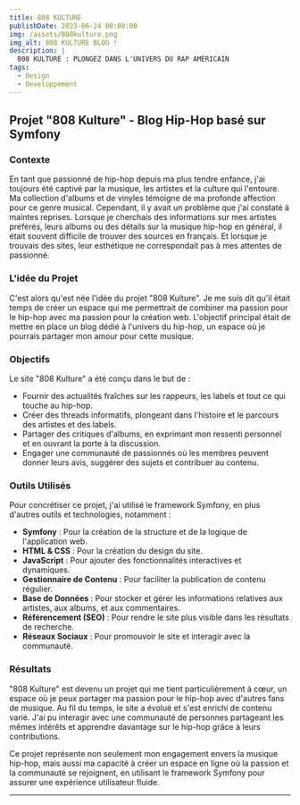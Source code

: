 ```yaml
---
title: 808 KULTURE
publishDate: 2023-06-24 00:00:00
img: /assets/808kulture.png
img_alt: 808 KULTURE BLOG !
description: |
  808 KULTURE : PLONGEZ DANS L'UNIVERS DU RAP AMÉRICAIN
tags:
  - Design
  - Developpement
---
```



## Projet "808 Kulture" - Blog Hip-Hop basé sur Symfony

### Contexte

En tant que passionné de hip-hop depuis ma plus tendre enfance, j'ai toujours été captivé par la musique, les artistes et la culture qui l'entoure. Ma collection d'albums et de vinyles témoigne de ma profonde affection pour ce genre musical. Cependant, il y avait un problème que j'ai constaté à maintes reprises. Lorsque je cherchais des informations sur mes artistes préférés, leurs albums ou des détails sur la musique hip-hop en général, il était souvent difficile de trouver des sources en français. Et lorsque je trouvais des sites, leur esthétique ne correspondait pas à mes attentes de passionné.

### L'idée du Projet

C'est alors qu'est née l'idée du projet "808 Kulture". Je me suis dit qu'il était temps de créer un espace qui me permettrait de combiner ma passion pour le hip-hop avec ma passion pour la création web. L'objectif principal était de mettre en place un blog dédié à l'univers du hip-hop, un espace où je pourrais partager mon amour pour cette musique.

### Objectifs

Le site "808 Kulture" a été conçu dans le but de :

- Fournir des actualités fraîches sur les rappeurs, les labels et tout ce qui touche au hip-hop.
- Créer des threads informatifs, plongeant dans l'histoire et le parcours des artistes et des labels.
- Partager des critiques d'albums, en exprimant mon ressenti personnel et en ouvrant la porte à la discussion.
- Engager une communauté de passionnés où les membres peuvent donner leurs avis, suggérer des sujets et contribuer au contenu.

### Outils Utilisés

Pour concrétiser ce projet, j'ai utilisé le framework Symfony, en plus d'autres outils et technologies, notamment :

- **Symfony** : Pour la création de la structure et de la logique de l'application web.
- **HTML & CSS** : Pour la création du design du site.
- **JavaScript** : Pour ajouter des fonctionnalités interactives et dynamiques.
- **Gestionnaire de Contenu** : Pour faciliter la publication de contenu régulier.
- **Base de Données** : Pour stocker et gérer les informations relatives aux artistes, aux albums, et aux commentaires.
- **Référencement (SEO)** : Pour rendre le site plus visible dans les résultats de recherche.
- **Réseaux Sociaux** : Pour promouvoir le site et interagir avec la communauté.

### Résultats

"808 Kulture" est devenu un projet qui me tient particulièrement à cœur, un espace où je peux partager ma passion pour le hip-hop avec d'autres fans de musique. Au fil du temps, le site a évolué et s'est enrichi de contenu varié. J'ai pu interagir avec une communauté de personnes partageant les mêmes intérêts et apprendre davantage sur le hip-hop grâce à leurs contributions.

Ce projet représente non seulement mon engagement envers la musique hip-hop, mais aussi ma capacité à créer un espace en ligne où la passion et la communauté se rejoignent, en utilisant le framework Symfony pour assurer une expérience utilisateur fluide.

---


